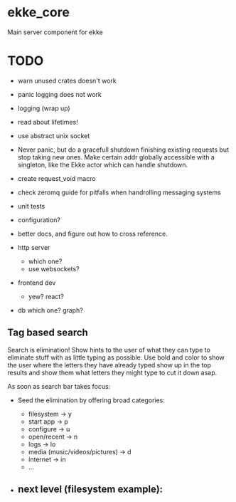 # ekke_core
Main server component for ekke

# TODO

- warn unused crates doesn't work
- panic logging does not work
- logging (wrap up)
- read about lifetimes!
- use abstract unix socket
- Never panic, but do a gracefull shutdown finishing existing requests but stop taking new ones.
  Make certain addr globally accessible with a singleton, like the Ekke actor which can handle shutdown.
- create request_void macro
- check zeromq guide for pitfalls when handrolling messaging systems
- unit tests
- configuration?
- better docs, and figure out how to cross reference.

- http server
  - which one?
  - use websockets?

- frontend dev
  - yew? react?

- db
  which one? graph?


Tag based search
----------------

Search is elimination! Show hints to the user of what they can type to eliminate stuff with as little typing as possible.
Use bold and color to show the user where the letters they have already typed show up in the top results and show them
what letters they might type to cut it down asap.

As soon as search bar takes focus:
- Seed the elimination by offering broad categories:
  - filesystem -> y
  - start app  -> p
  - configure  -> u
  - open/recent -> n
  - logs        -> lo
  - media (music/videos/pictures) -> d
  - internet    -> in
  - ...

- next level (filesystem example):
  -
